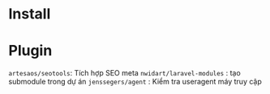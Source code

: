 # Install

# Plugin
`artesaos/seotools`: Tích hợp SEO meta
`nwidart/laravel-modules` : tạo submodule trong dự án
`jenssegers/agent` : Kiểm tra useragent máy truy cập
